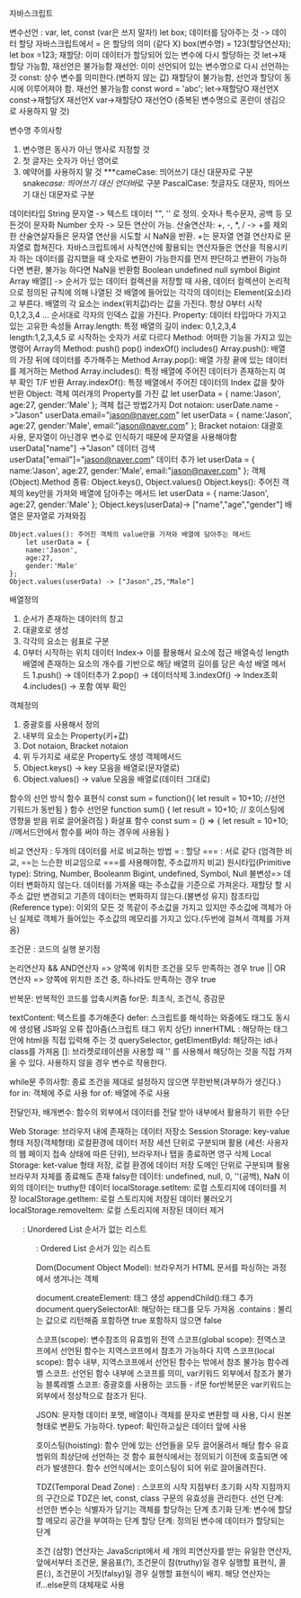 자바스크립트

변수선언 : var, let, const (var은 쓰지 말자!)
let box;
데이터를 담아주는 것 -> 데이터 할당
자바스크립트에서 = 은 할당의 의미 (같다 X)
box(변수명) = 123(할당연산자);
let box =123;
재할당: 이미 데이터가 할당되어 있는 변수에 다시 할당하는 것
let->재할당 가능함, 재선언은 불가능함
재선언: 이미 선언되어 있는 변수명으로 다시 선언하는 것
const: 상수 변수를 의미한다.(변하지 않는 값) 재할당이 불가능함, 선언과 할당이 동시에 이루어져야 함. 재선언 불가능함
const word = 'abc';
let->재할당O 재선언X
const->재할당X 재선언X
var->재할당O 재선언O (중복된 변수명으로 혼란이 생김으로 사용하지 말 것)

변수명 주의사항

1. 변수명은 동사가 아닌 명사로 지정할 것
2. 첫 글자는 숫자가 아닌 영어로
3. 예약어를 사용하지 말 것
   \*\*\*cameCase: 띄어쓰기 대신 대문자로 구분
   snake*case: 띄어쓰기 대신 언더바*로 구분
   PascalCase: 첫글자도 대문자, 띄어쓰기 대신 대문자로 구분

데이터타입
String 문자열 -> 텍스트 데이터 "", '' 로 정의. 숫자나 특수문자, 공백 등 모든것이 문자화
Number 숫자 -> 모든 연산이 가능. 산술연산자: +, -, \*, / -> +를 제외한 산술연살자들은 문자열 연산을 시도할 시 NaN을 반환. +는 문자열 연결 연산자로 문자열로 합쳐진다.
자바스크립트에서 사칙연산에 활용되는 연산자들은 연산을 적용시키자 하는 데이터를 감지했을 때 숫자로 변환이 가능한지를 먼저 판단하고 변환이 가능하다면 변환, 불가능 하다면 NaN을 반환함
Boolean
undefined
null
symbol
Bigint
Array 배열[] -> 순서가 있는 데이터 컬렉션을 저장할 때 사용, 데이터 컬렉션이 논리적으로 정의된 규칙에 의해 나열된 것
배열에 들어있는 각각의 데이터는 Element(요소)라고 부른다.
배열의 각 요소는 index(위치값)라는 값을 가진다. 항상 0부터 시작 0,1,2,3,4 ... 순서대로 각자의 인덱스 값을 가진다.
Property: 데이터 타입마다 가지고 있는 고유한 속성들
Array.length: 특정 배열의 길이
index: 0,1,2,3,4
length:1,2,3,4,5 로 시작하는 숫자가 서로 다르다
Method: 어떠한 기능을 가지고 있는 명령어
Array의 Method: push() pop() indexOf() includes()
Array.push(): 배열의 가장 뒤에 데이터를 추가해주는 Method
Array.pop(): 배열 가장 끝에 있는 데이터를 제거하는 Method
Array.includes(): 특정 배열에 주어진 데이터가 존재하는지 여부 확인 T/F 반환
Array.indexOf(): 특정 배열에서 주어진 데이터의 Index 값을 찾아 반환
Object: 객체 여러개의 Property를 가진 값
let userData = {
name:'Jason',
age:27,
gender:'Male'
};
객체 접근 방법2가지
Dot notaion: userDate.name ->"Jason"
userData.email="jason@naver.com"
let userData = {
name:'Jason',
age:27,
gender:'Male',
email:"jason@naver.com"
};
Bracket notaion: 대괄호 사용, 문자열이 아닌경우 변수로 인식하기 때문에 문자열을 사용해야함
userData["name"] ->"Jason" 데이터 검색
userData["email"]="jason@naver.com" 데이터 추가
let userData = {
name:'Jason',
age:27,
gender:'Male',
email:"jason@naver.com"
};
객체(Object).Method 종류: Object.keys(), Object.values()
Object.keys(): 주어진 객체의 key만을 가져와 배열에 담아주는 메서드
let userData = {
name:'Jason',
age:27,
gender:'Male'
};
Object.keys(userData)-> ["name","age","gender"] 배열은 문자열로 가져와짐

    Object.values(): 주어진 객체의 value만을 가져와 배열에 담아주는 메서드
        let userData = {
        name:'Jason',
        age:27,
        gender:'Male'
    };
    Object.values(userData) -> ["Jason",25,"Male"]

배열정의

1. 순서가 존재하는 데이터의 창고
2. 대괄호로 생성
3. 각각의 요소는 쉼표로 구분
4. 0부터 시작하는 위치 데이터 Index-> 이를 활용해서 요소에 접근
   배열속성
   length 배열에 존재하는 요소의 개수를 기반으로 해당 배열의 길이를 담은 속성
   배열 메서드
   1.push() -> 데이터추가
   2.pop() -> 데이터삭제
   3.indexOf() -> Index조회
   4.includes() -> 포함 여부 확인

객체정의

1. 중괄호를 사용해서 정의
2. 내부의 요소는 Property(키+값)
3. Dot notaion, Bracket notaion
4. 위 두가지로 새로운 Property도 생성
   객체메서드
5. Object.keys() -> key 모음을 배열로(문자열로)
6. Object.values() -> value 모음을 배열로(데이터 그대로)

함수의 선언 방식
함수 표현식
const sum = function(){
let result = 10+10; //선언 기워드가 동반됨
}
함수 선언문
function sum() {
let result = 10+10; // 호이스팅에 영향을 받음 위로 끌어올려짐
}
화살표 함수
const sum = () => {
let result = 10+10; //메서드안에서 함수를 써야 하는 경우에 사용됨
}

비교 연산자 : 두개의 데이터를 서로 비교하는 방법
= : 할당
=== : 서로 같다 (엄격한 비교, ==는 느슨한 비교임으로 ===를 사용해야함, 주소값까지 비교)
원시타입(Primitive type): String, Number, Booleanm Bigint, undefined, Symbol, Null
불변성=> 데이터 변화하지 않는다.
데이터를 가져올 때는 주소값을 기준으로 가져온다. 재할당 할 시 주소 값만 변경되고 기존의 데이터는 변화하지 않는다.(불변성 유지)
참조타입(Reference type): 이외의 모든 것
똑같이 주소값을 가지고 있지만 주소값에 객체가 아닌 실제로 객체가 들어있는 주소값의 메모리를 가지고 있다.(두번에 걸쳐서 객체를 가져옴)

조건문 : 코드의 실행 분기점

논리연산자
&& AND연산자 => 양쪽에 위치한 조건을 모두 만족하는 경우 true
|| OR연산자 => 양쪽에 위치한 조건 중, 하나라도 만족하는 경우 true

반복문: 반복적인 코드를 압축시켜줌
for문: 최초식, 조건식, 증감문

textContent: 텍스트를 추가해준다
defer: 스크립트를 해석하는 와중에도 태그도 동시에 생성됌 JS파일 오류 잡아줌(스크립트 태그 위치 상단)
innerHTML : 해당하는 태그 안에 html을 직접 입력해 주는 것
querySelector, getElmentById: 해당하는 id나 class를 가져옴
[]: 브라켓로테이션을 사용할 때 '' 를 사용해서 해당하는 것을 직접 가져올 수 있다. 사용하지 않을 경우 변수로 작용한다.

while문 주의사항: 종료 조건을 제대로 설정하지 않으면 무한반복(과부하가 생긴다.)
for in: 객체에 주로 사용
for of: 배열에 주로 사용

전달인자, 배개변수: 함수의 외부에서 데이터를 전달 받아 내부에서 활용하기 위한 수단

Web Storage: 브라우저 내에 존재하는 데이터 저장소
Session Storage: key-value 형태 저장(객체형태) 로컬환경에 데이터 저장
세션 단위로 구분되며 활용 (세션: 사용자의 웹 페이지 접속 상태에 따른 단위), 브라우저나 탭을 종료하면 영구 삭제
Local Storage: ket-value 형태 저장, 로컬 환경에 데이터 저장
도메인 단위로 구분되며 활용
브라우저 자체를 종료해도 존재
falsy한 데이터: undefined, null, 0, ''(공백), NaN
이외의 데이터는 truthy한 데이터
localStorage.setItem: 로컬 스토리지에 데이터를 저장
localStorage.getItem: 로컬 스토리지에 저장된 데이터 불러오기
localStorage.removeItem: 로컬 스토리지에 저장된 데이터 제거

<ul>: Unordered List 순서가 없는 리스트
<ol>: Ordered List 순서가 있는 리스트

Dom(Document Object Model): 브라우저가 HTML 문서를 파싱하는 과정에서 생겨나는 객체

document.createElement: 태그 생성
appendChild():태그 추가
document.querySelectorAll: 해당하는 태그를 모두 가져옴
.contains : 불리는 값으로 리턴해줌 포함하면 true 포함하지 않으면 false

스코프(scope): 변수참조의 유효범위
전역 스코프(global scope): 전역스코프에서 선언된 함수는 지역스코프에서 참조가 가능하다
지역 스코프(local scope): 함수 내부, 지역스코프에서 선언된 함수는 밖에서 참조 불가능
함수레벨 스코프: 선언된 함수 내부에 스코프를 의미, var키워드 외부에서 참조가 불가능
블록레벨 스코프: 중괄호를 사용하는 코드들 - if문 for반복문은 var키워드는 외부에서 정상적으로 참조가 된다.

JSON: 문자형 데이터 포맷, 배열이나 객체를 문자로 변환할 때 사용, 다시 원본형태로 변환도 가능하다.
typeof: 확인하고싶은 데이터 앞에 사용

호이스팅(hoisting): 함수 안에 있는 선언들을 모두 끌어올려서 해당 함수 유효 범위의 최상단에 선언하는 것
함수 표현식에서는 정의되기 이전에 호출되면 에러가 발생한다.
함수 선언식에서는 호이스팅이 되어 위로 끌어올려진다.

TDZ(Temporal Dead Zone) : 스코프의 시작 지점부터 초기화 시작 지점까지의 구간으로 TDZ은 let, const, class 구문의 유효성을 관리한다.
선언 단계: 선언한 변수는 식별자가 담기는 객체를 할당하는 단계
초기화 단계: 변수에 할당할 메모리 공간을 부여하는 단계
할당 단계: 정의된 변수에 데이터가 할당되는 단계

조건 (삼항) 연산자는 JavaScript에서 세 개의 피연산자를 받는 유일한 연산자, 앞에서부터 조건문, 물음표(?), 조건문이 참(truthy)일 경우 실행할 표현식, 콜론(:), 조건문이 거짓(falsy)일 경우 실행할 표현식이 배치. 해당 연산자는 if...else문의 대체재로 사용
